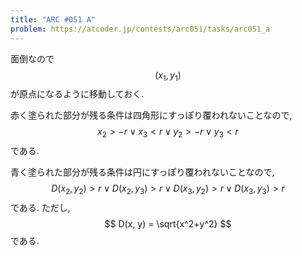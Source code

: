 ```yaml
---
title: "ARC #051 A"
problem: https://atcoder.jp/contests/arc051/tasks/arc051_a
---
```

面倒なので $$ (x_1, y_1) $$ が原点になるように移動しておく.

赤く塗られた部分が残る条件は四角形にすっぽり覆われないことなので, $$ x_2 \gt -r \lor x_3 \lt r \lor y_2 \gt -r \lor y_3 \lt r $$ である.

青く塗られた部分が残る条件は円にすっぽり覆われないことなので, $$ D(x_2, y_2) \gt r \lor D(x_2, y_3) \gt r \lor D(x_3, y_2) \gt r \lor D(x_3, y_3) \gt r $$ である. ただし, $$ D(x, y) = \sqrt{x^2+y^2} $$ である.
